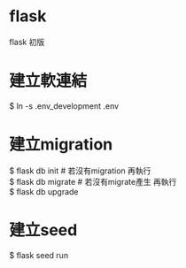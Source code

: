 # flask
flask 初版
# 建立軟連結
$ ln -s .env_development .env

# 建立migration
$ flask db init # 若沒有migration 再執行<br/>
$ flask db migrate # 若沒有migrate產生 再執行<br/>
$ flask db upgrade<br/>

# 建立seed
$ flask seed run<br/>
